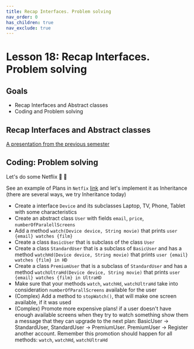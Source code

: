 ```yaml
---
title: Recap Interfaces. Problem solving
nav_order: 0
has_children: true
nav_exclude: true
---
```


# Lesson 18: Recap Interfaces. Problem solving

## Goals

- Recap Interfaces and Abstract classes
- Coding and Problem solving

## Recap Interfaces and Abstract classes

[A presentation from the previous semester](https://redi-j2.netlify.app/lessons/10-interfaces-and-abstract-classes.html)

## Coding: Problem solving
Let's do some Netflix 🎥 🍿 

See an example of Plans in `Netfix` [link](https://www.netflix.com/signup/planform) and let's implement it as Inheritance (there are several ways, we try Inheritance today)
- Create a interface `Device` and its subclasses Laptop, TV, Phone, Tablet with some characteristics
- Create an abstract class `User` with fields `email`, `price`, `numberOfParalellScreens` 
- Add a method `watch(Device device, String movie)` that prints `user {email} watches {film}`
- Create a class `BasicUser` that is subclass of the class `User`
- Create a class `StandardUser` that is a subclass of `BasicUser` and has a method `watchHd(Device device, String movie)` 
that prints `user {email} watches {film} in HD` 
- Create a class `PremiumUser` that is a subclass of `StandardUser` and has a method `watchUltraHd(Device device, String movie)` 
that prints `user {email} watches {film} in UltraHD`
- Make sure that your methods `watch`, `watchHd`, `watchUltraHd` take into consideration `numberOfParallScreens` available for the user
- (Complex) Add a method to `stopWatch()`, that will make one screen available, if it was used 
- (Complex) Promote more expensive plans! if a user doesn't have enough available screens when they try to watch something show them a message that they can upgrade to the next plan:
 BasicUser -> StandardUser, StandardUser -> PremiumUser. PremiumUser -> Register another account. Remember this promotion should happen for all methods: `watch`, `watchHd`, `watchUltraHd`
